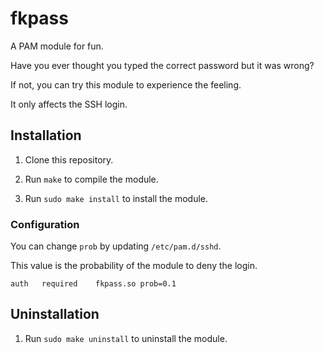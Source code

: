 # fkpass

A PAM module for fun.

Have you ever thought you typed the correct password but it was wrong?

If not, you can try this module to experience the feeling.

It only affects the SSH login.

## Installation

1. Clone this repository.

2. Run `make` to compile the module.

3. Run `sudo make install` to install the module.

### Configuration

You can change `prob` by updating `/etc/pam.d/sshd`.

This value is the probability of the module to deny the login.

```
auth   required    fkpass.so prob=0.1
```

## Uninstallation

1. Run `sudo make uninstall` to uninstall the module.
